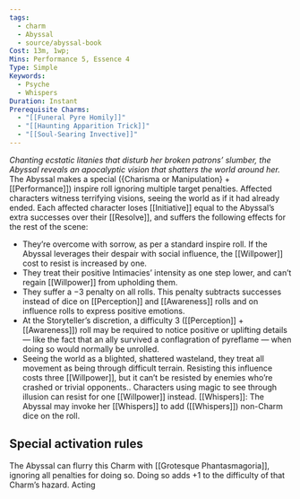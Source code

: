```yaml
---
tags:
  - charm
  - Abyssal
  - source/abyssal-book
Cost: 13m, 1wp;
Mins: Performance 5, Essence 4
Type: Simple
Keywords:
  - Psyche
  - Whispers
Duration: Instant
Prerequisite Charms:
  - "[[Funeral Pyre Homily]]"
  - "[[Haunting Apparition Trick]]"
  - "[[Soul-Searing Invective]]"
---
```

*Chanting ecstatic litanies that disturb her broken patrons’ slumber, the Abyssal reveals an apocalyptic vision that shatters the world around her.*
The Abyssal makes a special ({Charisma or Manipulation} + [[Performance]]) inspire roll ignoring multiple target penalties. Affected characters witness terrifying visions, seeing the world as if it had already ended.
Each affected character loses [[Initiative]] equal to the Abyssal’s extra successes over their [[Resolve]], and suffers the following effects for the rest of the scene:
 - They’re overcome with sorrow, as per a standard inspire roll. If the Abyssal leverages their despair with social influence, the [[Willpower]] cost to resist is increased by one.
 - They treat their positive Intimacies’ intensity as one step lower, and can’t regain [[Willpower]] from upholding them.
 - They suffer a −3 penalty on all rolls. This penalty subtracts successes instead of dice on [[Perception]] and [[Awareness]] rolls and on influence rolls to express positive emotions.
 - At the Storyteller’s discretion, a difficulty 3 ([[Perception]] + [[Awareness]]) roll may be required to notice positive or uplifting details — like the fact that an ally survived a conflagration of pyreflame — when doing so would normally be unrolled.
 - Seeing the world as a blighted, shattered wasteland, they treat all movement as being through difficult terrain.
Resisting this influence costs three [[Willpower]], but it can’t be resisted by enemies who’re crashed or trivial opponents.. Characters using magic to see through illusion can resist for one [[Willpower]] instead.
[[Whispers]]: The Abyssal may invoke her [[Whispers]] to add ([[Whispers]]) non-Charm dice on the roll.
## Special activation rules
The Abyssal can flurry this Charm with [[Grotesque Phantasmagoria]], ignoring all penalties for doing so. Doing so adds +1 to the difficulty of that Charm’s hazard.
Acting